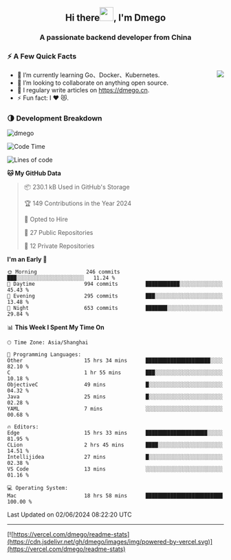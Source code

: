 <h2 align="center">Hi there<img src="https://cdn.jsdelivr.net/gh/dmego/images/img/Hi.gif" height="32" />, I'm Dmego </h2>
<h3 align="center">A passionate backend developer from China</h3>

### ⚡️ A Few Quick Facts

<img align="right" src="https://readme-stats-dmego.vercel.app/api?username=dmego&show_icons=true&icon_color=1573B3&hide_title=true&text_color=718096&bg_color=00000000&hide_border=true"/>

<ul>
    <li> 🌱 I’m currently learning Go、Docker、Kubernetes.</li>
    <li> 👯 I’m looking to collaborate on anything open source.</li>
    <li> 📝 I regulary write articles on <a href="https://dmego.cn">https://dmego.cn</a>.</li>
    <li> ⚡ Fun fact: I ❤️ 😻.</li>
</ul>

### 🌗 Development Breakdown

<img src="https://komarev.com/ghpvc/?username=dmego" alt="dmego" />

<!--START_SECTION:waka-->
![Code Time](http://img.shields.io/badge/Code%20Time-2%2C773%20hrs%2050%20mins-blue)

![Lines of code](https://img.shields.io/badge/From%20Hello%20World%20I%27ve%20Written-688.9%20thousand%20lines%20of%20code-blue)

**🐱 My GitHub Data** 

> 📦 230.1 kB Used in GitHub's Storage 
 > 
> 🏆 149 Contributions in the Year 2024
 > 
> 💼 Opted to Hire
 > 
> 📜 27 Public Repositories 
 > 
> 🔑 12 Private Repositories 
 > 
**I'm an Early 🐤** 

```text
🌞 Morning                246 commits         ███░░░░░░░░░░░░░░░░░░░░░░   11.24 % 
🌆 Daytime                994 commits         ███████████░░░░░░░░░░░░░░   45.43 % 
🌃 Evening                295 commits         ███░░░░░░░░░░░░░░░░░░░░░░   13.48 % 
🌙 Night                  653 commits         ███████░░░░░░░░░░░░░░░░░░   29.84 % 
```


📊 **This Week I Spent My Time On** 

```text
🕑︎ Time Zone: Asia/Shanghai

💬 Programming Languages: 
Other                    15 hrs 34 mins      █████████████████████░░░░   82.10 % 
C                        1 hr 55 mins        ███░░░░░░░░░░░░░░░░░░░░░░   10.18 % 
ObjectiveC               49 mins             █░░░░░░░░░░░░░░░░░░░░░░░░   04.32 % 
Java                     25 mins             █░░░░░░░░░░░░░░░░░░░░░░░░   02.28 % 
YAML                     7 mins              ░░░░░░░░░░░░░░░░░░░░░░░░░   00.68 % 

🔥 Editors: 
Edge                     15 hrs 33 mins      ████████████████████░░░░░   81.95 % 
CLion                    2 hrs 45 mins       ████░░░░░░░░░░░░░░░░░░░░░   14.51 % 
Intellijidea             27 mins             █░░░░░░░░░░░░░░░░░░░░░░░░   02.38 % 
VS Code                  13 mins             ░░░░░░░░░░░░░░░░░░░░░░░░░   01.16 % 

💻 Operating System: 
Mac                      18 hrs 58 mins      █████████████████████████   100.00 % 
```


 Last Updated on 02/06/2024 08:22:20 UTC
<!--END_SECTION:waka-->

---

[![https://vercel.com/dmego/readme-stats](https://cdn.jsdelivr.net/gh/dmego/images/img/powered-by-vercel.svg)](https://vercel.com/dmego/readme-stats)

